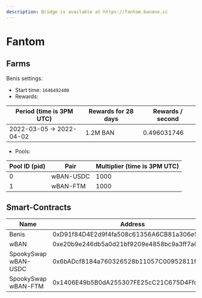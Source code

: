 ```yaml
---
description: Bridge is available at https://fantom.banano.cc
---
```


# Fantom

## Farms <a href="#farms" id="farms"></a>

Benis settings:

* Start time: `1646492400`
* Rewards:

| Period (time is 3PM UTC) | Rewards for 28 days | Rewards / second |
| ------------------------ | ------------------- | ---------------- |
| 2022-03-05 -> 2022-04-02 | 1.2M BAN            | 0.496031746      |

* Pools:

| Pool ID (pid) | Pair      | Multiplier (time is 3PM UTC) |
| ------------- | --------- | ---------------------------- |
| 0             | wBAN-USDC | 1000                         |
| 1             | wBAN-FTM  | 1000                         |

## Smart-Contracts <a href="#smart-contracts" id="smart-contracts"></a>

| Name                 | Address                                    |
| -------------------- | ------------------------------------------ |
| Benis                | 0xD91f84D4E2d9f4fa508c61356A6CB81a306e5287 |
| wBAN                 | 0xe20b9e246db5a0d21bf9209e4858bc9a3ff7a034 |
| SpookySwap wBAN-USDC | 0x6bADcf8184a760326528b11057C00952811f77af |
| SpookySwap wBAN-FTM  | 0x1406E49b5B0dA255307FE25cC21C675D4Ffc73e0 |
